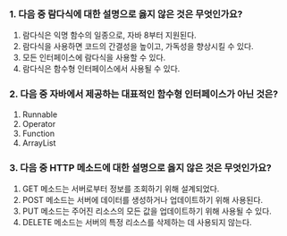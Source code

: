 ### 1. 다음 중 람다식에 대한 설명으로 옳지 않은 것은 무엇인가요?

1. 람다식은 익명 함수의 일종으로, 자바 8부터 지원된다.
2. 람다식을 사용하면 코드의 간결성을 높이고, 가독성을 향상시킬 수 있다.
3. 모든 인터페이스에 람다식을 사용할 수 있다.
4. 람다식은 함수형 인터페이스에서 사용될 수 있다.

### 2. 다음 중 자바에서 제공하는 대표적인 함수형 인터페이스가 아닌 것은?

1. Runnable
2. Operator
3. Function
4. ArrayList

### 3. 다음 중 HTTP 메소드에 대한 설명으로 옳지 않은 것은 무엇인가요?

1. GET 메소드는 서버로부터 정보를 조회하기 위해 설계되었다.
2. POST 메소드는 서버에 데이터를 생성하거나 업데이트하기 위해 사용된다.
3. PUT 메소드는 주어진 리소스의 모든 값을 업데이트하기 위해 사용될 수 있다.
4. DELETE 메소드는 서버의 특정 리소스를 삭제하는 데 사용되지 않는다.
